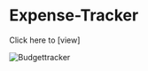 # Expense-Tracker

Click here to [view]

![Budgettracker](https://user-images.githubusercontent.com/90132201/185780098-a1f32f56-18bb-499f-b681-9e8186a12a34.jpg)
